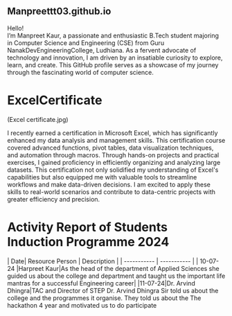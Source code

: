 ## Manpreettt03.github.io 
Hello! <br>
I’m Manpreet Kaur, a passionate and enthusiastic B.Tech student majoring in Computer Science and Engineering (CSE) from Guru NanakDevEngineeringCollege, Ludhiana. As a fervent advocate of technology and innovation, I am driven by an insatiable curiosity to explore, learn, and create. This GitHub profile serves as a showcase of my journey through the fascinating world of computer science.<br>

# ExcelCertificate
(Excel certificate.jpg)

I recently earned a certification in Microsoft Excel, which has significantly enhanced my data analysis and management skills. This certification course covered advanced functions, pivot tables, data visualization techniques, and automation through macros. Through hands-on projects and practical exercises, I gained proficiency in efficiently organizing and analyzing large datasets. This certification not only solidified my understanding of Excel's capabilities but also equipped me with valuable tools to streamline workflows and make data-driven decisions. I am excited to apply these skills to real-world scenarios and contribute to data-centric projects with greater efficiency and precision.


# Activity Report of Students Induction Programme 2024

| Date| Resource Person | Description |
| ----------- | ----------- |
| 10-07-24 |Harpreet Kaur|As the head of the department of Applied Sciences she guided us about the college and department and taught us the important life mantras for a successful Engineering career|
|11-07-24|Dr. Arvind Dhingra|TAC and Director of STEP Dr. Arvind Dhingra Sir told us about the college and the programmes it organise. They told us about the The hackathon 4 year and motivated us to do participate  
